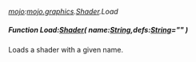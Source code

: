 _[mojo](../../modules/mojo/mojo-module.md):[mojo.graphics](../../modules/mojo/mojo-graphics.md).[Shader](../../modules/mojo/mojo-graphics-shader.md).Load_
##### Function Load:[Shader](../../modules/mojo/mojo-graphics-shader.md)( name:[String](../../modules/wonkey/wonkey-types-string.md),defs:[String](../../modules/wonkey/wonkey-types-string.md)="" )
Loads a shader with a given name.
